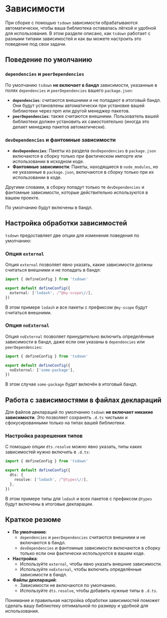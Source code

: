 # Зависимости

При сборке с помощью `tsdown` зависимости обрабатываются автоматически, чтобы ваша библиотека оставалась лёгкой и удобной для использования. В этом разделе описано, как `tsdown` работает с разными типами зависимостей и как вы можете настроить это поведение под свои задачи.

## Поведение по умолчанию

### `dependencies` и `peerDependencies`

По умолчанию `tsdown` **не включает в бандл** зависимости, указанные в полях `dependencies` и `peerDependencies` вашего `package.json`:

- **`dependencies`**: считаются внешними и не попадают в итоговый бандл. Они будут установлены автоматически при установке вашей библиотеки через npm или другой менеджер пакетов.
- **`peerDependencies`**: также считаются внешними. Пользователь вашей библиотеки должен установить их самостоятельно (иногда это делает менеджер пакетов автоматически).

### `devDependencies` и фантомные зависимости

- **`devDependencies`**: Пакеты из раздела `devDependencies` в `package.json` включаются в сборку только при фактическом импорте или использовании в исходном коде.
- **Фантомные зависимости**: Пакеты, находящиеся в `node_modules`, но не указанные в `package.json`, включаются в сборку только при их использовании в коде.

Другими словами, в сборку попадут только те `devDependencies` и фантомные зависимости, которые действительно используются в вашем проекте.

По умолчанию будут включены в бандл.

## Настройка обработки зависимостей

`tsdown` предоставляет две опции для изменения поведения по умолчанию:

### Опция `external`

Опция `external` позволяет явно указать, какие зависимости должны считаться внешними и не попадать в бандл:

```ts [tsdown.config.ts]
import { defineConfig } from 'tsdown'

export default defineConfig({
  external: ['lodash', /^@my-scope\//],
})
```

В этом примере `lodash` и все пакеты с префиксом `@my-scope` будут считаться внешними.

### Опция `noExternal`

Опция `noExternal` позволяет принудительно включить определённые зависимости в бандл, даже если они указаны в `dependencies` или `peerDependencies`:

```ts [tsdown.config.ts]
import { defineConfig } from 'tsdown'

export default defineConfig({
  noExternal: ['some-package'],
})
```

В этом случае `some-package` будет включён в итоговый бандл.

## Работа с зависимостями в файлах деклараций

Для файлов деклараций по умолчанию `tsdown` **не включает никакие зависимости**. Это позволяет сохранять `.d.ts` чистыми и сфокусированными только на типах вашей библиотеки.

### Настройка разрешения типов

С помощью опции `dts.resolve` можно явно указать, типы каких зависимостей нужно включить в `.d.ts`:

```ts [tsdown.config.ts]
import { defineConfig } from 'tsdown'

export default defineConfig({
  dts: {
    resolve: ['lodash', /^@types\//],
  },
})
```

В этом примере типы для `lodash` и всех пакетов с префиксом `@types` будут включены в итоговые декларации.

## Краткое резюме

- **По умолчанию**:
  - `dependencies` и `peerDependencies` считаются внешними и не включаются в бандл.
  - `devDependencies` и фантомные зависимости включаются в сборку только если они фактически используются в вашем коде.
- **Настройка**:
  - Используйте `external`, чтобы явно указать внешние зависимости.
  - Используйте `noExternal`, чтобы включить определённые зависимости в бандл.
- **Файлы деклараций**:
  - Зависимости не включаются по умолчанию.
  - Используйте `dts.resolve`, чтобы добавить нужные типы в `.d.ts`.

Понимание и правильная настройка обработки зависимостей поможет сделать вашу библиотеку оптимальной по размеру и удобной для использования.
